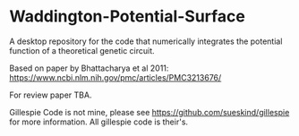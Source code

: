 # Waddington-Potential-Surface
A desktop repository for the code that numerically integrates the potential function of a theoretical genetic circuit.

Based on paper by Bhattacharya et al 2011: https://www.ncbi.nlm.nih.gov/pmc/articles/PMC3213676/

For review paper TBA.

Gillespie Code is not mine, please see https://github.com/sueskind/gillespie for more information. All gillespie code is their's.

